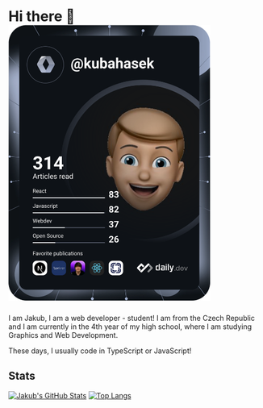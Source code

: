 # Hi there 👋 <a href="https://app.daily.dev/kubahasek"><img src="https://github.com/kubahasek/kubahasek/blob/main/devcard.svg" width="400" alt="Jakub Hasek's Dev Card"/></a>


I am Jakub, I am a web developer - student! I am from the Czech Republic and I am currently in the 4th year of my high school, where I am studying Graphics and Web Development.

These days, I usually code in TypeScript or JavaScript!

## Stats

[![Jakub's GitHub Stats](https://github-readme-stats.vercel.app/api?username=kubahasek&show_icons=true&theme=onedark)](https://github.com/anuraghazra/github-readme-stats)
[![Top Langs](https://github-readme-stats.vercel.app/api/top-langs/?username=kubahasek&show_icons=true&theme=onedark&layout=compact)](https://github.com/anuraghazra/github-readme-stats)
